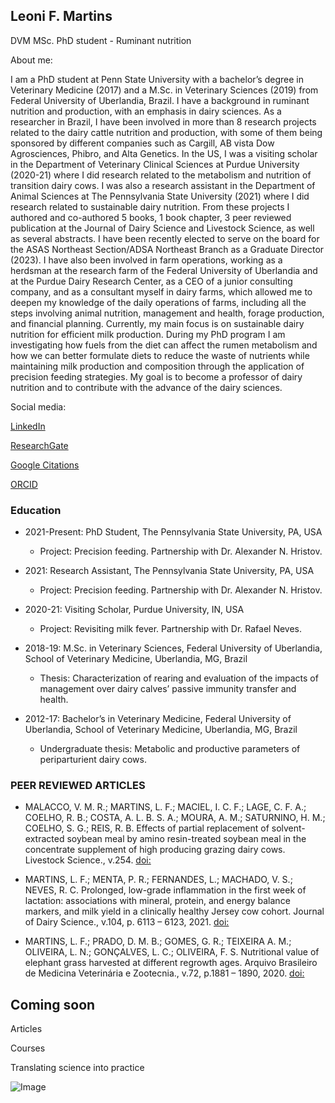 ## Leoni F. Martins

DVM MSc. PhD student - Ruminant nutrition

About me:

I am a PhD student at Penn State University with a bachelor’s degree in Veterinary Medicine (2017) and a M.Sc. in Veterinary Sciences (2019) from Federal University of Uberlandia, Brazil. I have a background in ruminant nutrition and production, with an emphasis in dairy sciences. As a researcher in Brazil, I have been involved in more than 8 research projects related to the dairy cattle nutrition and production, with some of them being sponsored by different companies such as Cargill, AB vista Dow Agrosciences, Phibro, and Alta Genetics. In the US, I was a visiting scholar in the Department of Veterinary Clinical Sciences at Purdue University (2020-21) where I did research related to the metabolism and nutrition of transition dairy cows. I was also a research assistant in the Department of Animal Sciences at The Pennsylvania State University (2021) where I did research related to sustainable dairy nutrition. From these projects I authored and co-authored 5 books, 1 book chapter, 3 peer reviewed publication at the Journal of Dairy Science and Livestock Science, as well as several abstracts. I have been recently elected to serve on the board for the ASAS Northeast Section/ADSA Northeast Branch as a Graduate Director (2023). I have also been involved in farm operations, working as a herdsman at the research farm of the Federal University of Uberlandia and at the Purdue Dairy Research Center, as a CEO of a junior consulting company, and as a consultant myself in dairy farms, which allowed me to deepen my knowledge of the daily operations of farms, including all the steps involving animal nutrition, management and health, forage production, and financial planning. Currently, my main focus is on sustainable dairy nutrition for efficient milk production. During my PhD program I am investigating how fuels from the diet can affect the rumen metabolism and how we can better formulate diets to reduce the waste of nutrients while maintaining milk production and composition through the application of precision feeding strategies. My goal is to become a professor of dairy nutrition and to contribute with the advance of the dairy sciences.


Social media: 

[LinkedIn](https://www.linkedin.com/in/leoni-martins-5a9aa1150/)

[ResearchGate](https://www.researchgate.net/profile/Leoni-Martins)

[Google Citations](https://scholar.google.com/citations?user=3VvFb2gAAAAJ)

[ORCID](https://orcid.org/0000-0003-3075-448X)

### Education

- 2021-Present: PhD Student, The Pennsylvania State University, PA, USA
    
    - Project: Precision feeding. Partnership with Dr. Alexander N. Hristov.

- 2021: Research Assistant, The Pennsylvania State University, PA, USA

    - Project: Precision feeding. Partnership with Dr. Alexander N. Hristov.

- 2020-21: Visiting Scholar, Purdue University, IN, USA
    
    - Project: Revisiting milk fever. Partnership with Dr. Rafael Neves.
    
- 2018-19: M.Sc. in Veterinary Sciences, Federal University of Uberlandia, School of Veterinary Medicine, Uberlandia, MG, Brazil

    - Thesis: Characterization of rearing and evaluation of the impacts of management over dairy calves’ passive immunity transfer and health.
    
- 2012-17: Bachelor’s in Veterinary Medicine, Federal University of Uberlandia, School of Veterinary Medicine, Uberlandia, MG, Brazil

    - Undergraduate thesis: Metabolic and productive parameters of periparturient dairy cows.


### PEER REVIEWED ARTICLES

- MALACCO, V. M. R.; MARTINS, L. F.; MACIEL, I. C. F.; LAGE, C. F. A.; COELHO, R. B.; COSTA, A. L. B. S. A.; MOURA, A. M.; SATURNINO, H. M.; COELHO, S. G.; REIS, R. B. Effects of partial replacement of solvent-extracted soybean meal by amino resin-treated soybean meal in the concentrate supplement of high producing grazing dairy cows. Livestock Science., v.254. [doi:](https://doi.org/10.1016/j.livsci.2021.104762)

- MARTINS, L. F.; MENTA, P. R.; FERNANDES, L.; MACHADO, V. S.; NEVES, R. C. Prolonged, low-grade inflammation in the first week of lactation: associations with mineral, protein, and energy balance markers, and milk yield in a clinically healthy Jersey cow cohort. Journal of Dairy Science., v.104, p. 6113 – 6123, 2021. [doi:](https://doi.org/10.3168/jds.2020-19538)

- MARTINS, L. F.; PRADO, D. M. B.; GOMES, G. R.; TEIXEIRA A. M.; OLIVEIRA, L. N.; GONÇALVES, L. C.; OLIVEIRA, F. S. Nutritional value of elephant grass harvested at different regrowth ages. Arquivo Brasileiro de Medicina Veterinária e Zootecnia., v.72, p.1881 – 1890, 2020. [doi:](http://dx.doi.org/10.1590/1678-4162-11329)


## Coming soon

Articles

Courses

Translating science into practice



![Image]()


